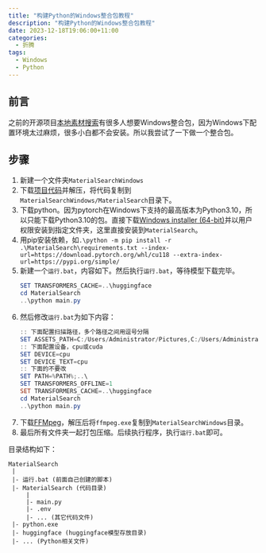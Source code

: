 ```yaml
---
title: "构建Python的Windows整合包教程"
description: "构建Python的Windows整合包教程"
date: 2023-12-18T19:06:00+11:00
categories:
  - 折腾
tags:
  - Windows
  - Python
---
```


## 前言

之前的开源项目[本地素材搜索](https://github.com/chn-lee-yumi/MaterialSearch)有很多人想要Windows整合包，因为Windows下配置环境太过麻烦，很多小白都不会安装。所以我尝试了一下做一个整合包。

## 步骤

1. 新建一个文件夹`MaterialSearchWindows`
2. 下载[项目代码](https://github.com/chn-lee-yumi/MaterialSearch/archive/refs/tags/v0.0.0-20231218.zip)并解压，将代码复制到`MaterialSearchWindows/MaterialSearch`目录下。
3. 下载python。因为pytorch在Windows下支持的最高版本为Python3.10，所以只能下载Python3.10的包。直接下载[Windows installer (64-bit)](https://www.python.org/ftp/python/3.10.11/python-3.10.11-amd64.exe)并以用户权限安装到指定文件夹，这里直接安装到`MaterialSearch`。
4. 用pip安装依赖，如`.\python -m pip install -r .\MaterialSearch\requirements.txt --index-url=https://download.pytorch.org/whl/cu118 --extra-index-url=https://pypi.org/simple/`
5. 新建一个`运行.bat`，内容如下。然后执行`运行.bat`，等待模型下载完毕。
    ```powershell
    SET TRANSFORMERS_CACHE=..\huggingface
    cd MaterialSearch
    ..\python main.py
    ```
6. 然后修改`运行.bat`为如下内容：
    ```powershell
    :: 下面配置扫描路径，多个路径之间用逗号分隔
    SET ASSETS_PATH=C:/Users/Administrator/Pictures,C:/Users/Administrator/Videos
    :: 下面配置设备，cpu或cuda
    SET DEVICE=cpu
    SET DEVICE_TEXT=cpu
    :: 下面的不要改
    SET PATH=%PATH%;..\
    SET TRANSFORMERS_OFFLINE=1
    SET TRANSFORMERS_CACHE=..\huggingface
    cd MaterialSearch
    ..\python main.py
    ```
7. 下载[FFMpeg](https://www.gyan.dev/ffmpeg/builds/ffmpeg-git-full.7z)，解压后将`ffmpeg.exe`复制到`MaterialSearchWindows`目录。
8. 最后所有文件夹一起打包压缩。后续执行程序，执行`运行.bat`即可。

目录结构如下：

```text
MaterialSearch
 |
 |- 运行.bat (前面自己创建的脚本)
 |- MaterialSearch (代码目录)
     |
     |- main.py
     |- .env
     |- ... (其它代码文件)
 |- python.exe
 |- huggingface (huggingface模型存放目录)
 |- ... (Python相关文件)
```